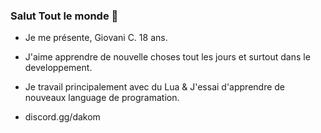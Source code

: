 ### Salut Tout le monde 👋

- Je me présente, Giovani C. 18 ans.

- J'aime apprendre de nouvelle choses tout les jours et surtout dans le developpement.

- Je travail principalement avec du Lua & J'essai d'apprendre de nouveaux language de programation.

- discord.gg/dakom
